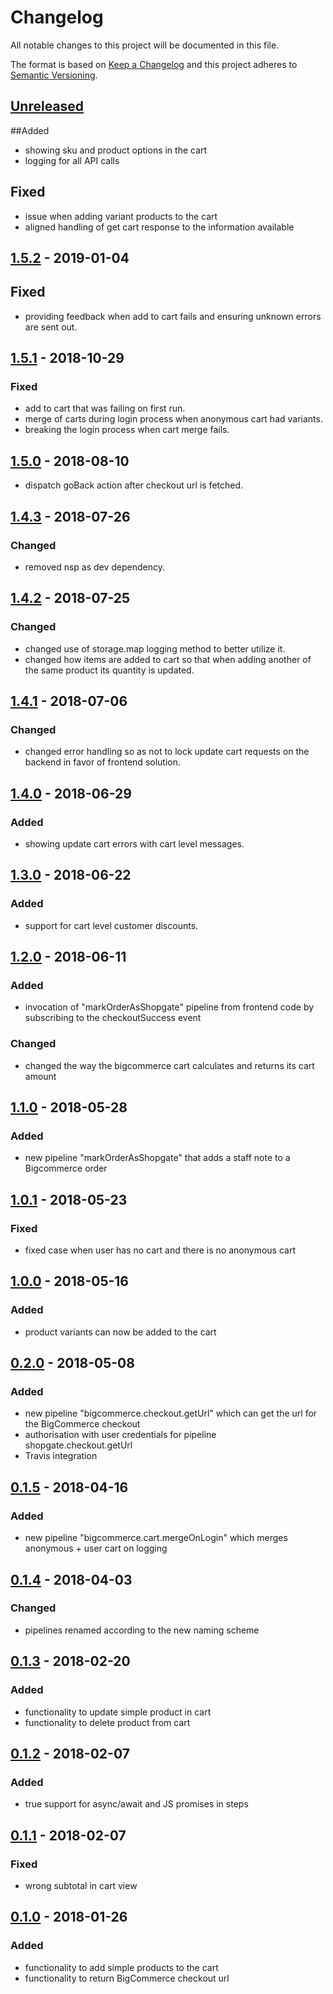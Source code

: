 # Changelog

All notable changes to this project will be documented in this file.

The format is based on [Keep a Changelog](http://keepachangelog.com/) and this project adheres to [Semantic Versioning](http://semver.org/).
## [Unreleased]
##Added
- showing sku and product options in the cart
- logging for all API calls
## Fixed
- issue when adding variant products to the cart
- aligned handling of get cart response to the information available

## [1.5.2] - 2019-01-04
## Fixed
- providing feedback when add to cart fails and ensuring unknown errors are sent out.

## [1.5.1] - 2018-10-29
### Fixed
- add to cart that was failing on first run.
- merge of carts during login process when anonymous cart had variants.
- breaking the login process when cart merge fails.

## [1.5.0] - 2018-08-10
- dispatch goBack action after checkout url is fetched.

## [1.4.3] - 2018-07-26
### Changed
- removed nsp as dev dependency.

## [1.4.2] - 2018-07-25
### Changed
- changed use of storage.map logging method to better utilize it.
- changed how items are added to cart so that when adding another of the same product its quantity is updated.

## [1.4.1] - 2018-07-06
### Changed
- changed error handling so as not to lock update cart requests on the backend in favor of frontend solution.

## [1.4.0] - 2018-06-29
### Added
- showing update cart errors with cart level messages.

## [1.3.0] - 2018-06-22
### Added
- support for cart level customer discounts.

## [1.2.0] - 2018-06-11
### Added
- invocation of "markOrderAsShopgate" pipeline from frontend code by subscribing to the checkoutSuccess event

### Changed
- changed the way the bigcommerce cart calculates and returns its cart amount

## [1.1.0] - 2018-05-28
### Added
- new pipeline "markOrderAsShopgate" that adds a staff note to a Bigcommerce order

## [1.0.1] - 2018-05-23
### Fixed
- fixed case when user has no cart and there is no anonymous cart

## [1.0.0] - 2018-05-16
### Added
- product variants can now be added to the cart

## [0.2.0] - 2018-05-08
### Added
- new pipeline "bigcommerce.checkout.getUrl" which can get the url for the BigCommerce checkout
- authorisation with user credentials for pipeline shopgate.checkout.getUrl 
- Travis integration

## [0.1.5] - 2018-04-16
### Added
- new pipeline "bigcommerce.cart.mergeOnLogin" which merges anonymous + user cart on logging

## [0.1.4] - 2018-04-03
### Changed
- pipelines renamed according to the new naming scheme

## [0.1.3] - 2018-02-20
### Added
- functionality to update simple product in cart
- functionality to delete product from cart

## [0.1.2] - 2018-02-07
### Added
- true support for async/await and JS promises in steps

## [0.1.1] - 2018-02-07
### Fixed
- wrong subtotal in cart view

## [0.1.0] - 2018-01-26
### Added
- functionality to add simple products to the cart
- functionality to return BigCommerce checkout url

[Unreleased]: https://github.com/shopgate/cloud-ext-bigcommerce-cart/compare/v1.5.2...HEAD
[1.5.2]: https://github.com/shopgate/cloud-ext-bigcommerce-cart/compare/v1.5.1...v1.5.2
[1.5.1]: https://github.com/shopgate/cloud-ext-bigcommerce-cart/compare/v1.5.0...v1.5.1
[1.5.0]: https://github.com/shopgate/cloud-ext-bigcommerce-cart/compare/v1.4.3...v1.5.0
[1.4.3]: https://github.com/shopgate/cloud-ext-bigcommerce-cart/compare/v1.4.2...v1.4.3
[1.4.2]: https://github.com/shopgate/cloud-ext-bigcommerce-cart/compare/v1.4.1...v1.4.2
[1.4.1]: https://github.com/shopgate/cloud-ext-bigcommerce-cart/compare/v1.4.0...v1.4.1
[1.4.0]: https://github.com/shopgate/cloud-ext-bigcommerce-cart/compare/v1.3.0...v1.4.0
[1.3.0]: https://github.com/shopgate/cloud-ext-bigcommerce-cart/compare/v1.2.0...v1.3.0
[1.2.0]: https://github.com/shopgate/cloud-ext-bigcommerce-cart/compare/v1.1.0...v1.2.0
[1.1.0]: https://github.com/shopgate/cloud-ext-bigcommerce-cart/compare/v1.0.1...v1.1.0
[1.0.1]: https://github.com/shopgate/cloud-ext-bigcommerce-cart/compare/v1.0.0...v1.0.1
[1.0.0]: https://github.com/shopgate/cloud-ext-bigcommerce-cart/compare/v0.2.0...v1.0.0
[0.2.0]: https://github.com/shopgate/cloud-ext-bigcommerce-cart/compare/v0.1.5...v0.2.0
[0.1.5]: https://github.com/shopgate/cloud-ext-bigcommerce-cart/compare/v0.1.4...v0.1.5
[0.1.4]: https://github.com/shopgate/cloud-ext-bigcommerce-cart/compare/v0.1.3...v0.1.4
[0.1.3]: https://github.com/shopgate/cloud-ext-bigcommerce-cart/compare/v0.1.2...v0.1.3
[0.1.2]: https://github.com/shopgate/cloud-ext-bigcommerce-cart/compare/v0.1.1...v0.1.2
[0.1.1]: https://github.com/shopgate/cloud-ext-bigcommerce-cart/compare/v0.1.0...v0.1.1
[0.1.0]: https://github.com/shopgate/cloud-ext-bigcommerce-cart/tree/v0.1.0
